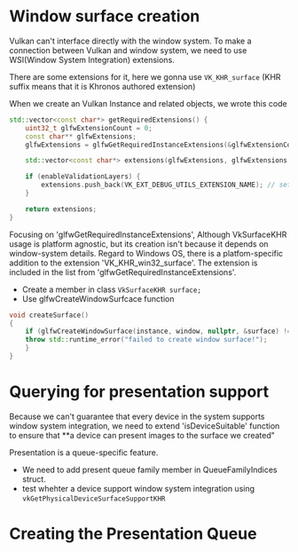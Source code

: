 

# Window surface creation
Vulkan can't interface directly with the window system.
To make a connection between Vulkan and window system, we need to use WSI(Window System Integration) extensions.

There are some extensions for it, here we gonna use `VK_KHR_surface` (KHR suffix means that it is Khronos authored extension)

When we create an Vulkan Instance and related objects, we wrote this code
```cpp
std::vector<const char*> getRequiredExtensions() {
    uint32_t glfwExtensionCount = 0;
    const char** glfwExtensions;
    glfwExtensions = glfwGetRequiredInstanceExtensions(&glfwExtensionCount);

    std::vector<const char*> extensions(glfwExtensions, glfwExtensions + glfwExtensionCount);

    if (enableValidationLayers) {
        extensions.push_back(VK_EXT_DEBUG_UTILS_EXTENSION_NAME); // setup callback by using debug extension
    }

    return extensions;
}
```
Focusing on 'glfwGetRequiredInstanceExtensions', Although VkSurfaceKHR usage is platform agnostic, but its creation isn't because it depends on window-system details.
Regard to Windows OS, there is a platfom-specific addition to the extension 'VK_KHR_win32_surface'.
The extension is included in the list from 'glfwGetRequiredInstanceExtensions'.

- Create a member in class `VkSurfaceKHR surface;`
- Use glfwCreateWindowSurfcace function
```cpp
void createSurface() 
{ 
	if (glfwCreateWindowSurface(instance, window, nullptr, &surface) != VK_SUCCESS) { 
	throw std::runtime_error("failed to create window surface!"); 
	} 
}
```

# Querying for presentation support
Because we can't guarantee that every device in the system supports window system integration, we need to extend 'isDeviceSuitable' function to ensure that **a device can present images to the surface we created"

Presentation is a queue-specific feature.

- We need to add present queue family member in QueueFamilyIndices struct.
- test whehter a device support window system integration using `vkGetPhysicalDeviceSurfaceSupportKHR`

# Creating the Presentation Queue

